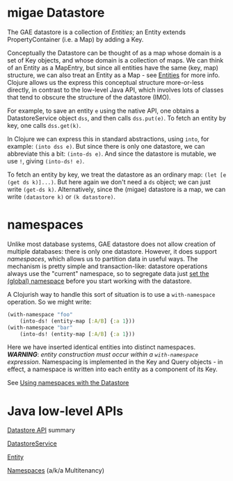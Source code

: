 # migae Datastore

The GAE datastore is a collection of _Entities_; an Entity extends
PropertyContainer (i.e. a Map) by adding a Key.

Conceptually the Datastore can be thought of as a map whose domain is
a set of Key objects, and whose domain is a collection of maps.  We
can think of an Entity as a MapEntry, but since all entities have the
same (key, map) structure, we can also treat an Entity as a Map - see
[Entities](Entities.md) for more info.  Clojure allows us the express
this conceptual structure more-or-less directly, in contrast to the
low-level Java API, which involves lots of classes that tend to
obscure the structure of the datastore (IMO).

For example, to save an entity `e` using the native API, one obtains a
DatastoreService object `dss`, and then calls `dss.put(e)`.  To fetch
an entity by key, one calls `dss.get(k)`.

In Clojure we can express this in standard abstractions, using `into`,
for example: `(into dss e)`.  But since there is only one datastore,
we can abbreviate this a bit: `(into-ds e)`.  And since the datastore
is mutable, we use `!`, giving `(into-ds! e)`.

To fetch an entity by key, we treat the datastore as an ordinary map:
`(let [e (get ds k)]...)`.  But here again we don't need a `ds`
object; we can just write `(get-ds k)`.  Alternatively, since the
(migae) datastore is a map, we can write `(datastore k)` or `(k
datastore)`.

# namespaces

Unlike most database systems, GAE datastore does not allow creation of
multiple databases: there is only one datastore.  However, it does
support _namespaces_, which allows us to partition data in useful
ways.  The mechanism is pretty simple and transaction-like: datastore
operations always use the "current" namespace, so to segregate data
just
[set the (global) namespace](https://cloud.google.com/appengine/docs/java/multitenancy/multitenancy#Java_Setting_the_current_namespace)
before you start working with the datastore.

A Clojurish way to handle this sort of situation is to use a
`with-namespace` operation.  So we might write:

```clojure
(with-namespace "foo"
    (into-ds! (entity-map [:A/B] {:a 1}))
(with-namespace "bar"
    (into-ds! (entity-map [:A/B] {:a 1}))
```

Here we have inserted identical entities into distinct namespaces.
**_WARNING_**: _entity construction must occur within a `with-namespace`
expression_.  Namespacing is implemented in the Key and Query
objects - in effect, a namespace is written into each entity as a
component of its Key.

See [Using namespaces with the Datastore](https://cloud.google.com/appengine/docs/java/multitenancy/multitenancy#Java_Using_namespaces_with_the_Datastore)

# Java low-level APIs

[Datastore API](https://cloud.google.com/appengine/docs/java/javadoc/com/google/appengine/api/datastore/package-summary) summary

[DatastoreService](https://cloud.google.com/appengine/docs/java/javadoc/com/google/appengine/api/datastore/DatastoreService)

[Entity](https://cloud.google.com/appengine/docs/java/javadoc/com/google/appengine/api/datastore/Entity)

[Namespaces](https://cloud.google.com/appengine/docs/java/multitenancy/) (a/k/a Multitenancy)
